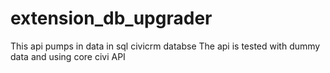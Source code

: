# extension_db_upgrader
This api pumps in data in sql civicrm databse
The api is tested with dummy data and using core civi API
